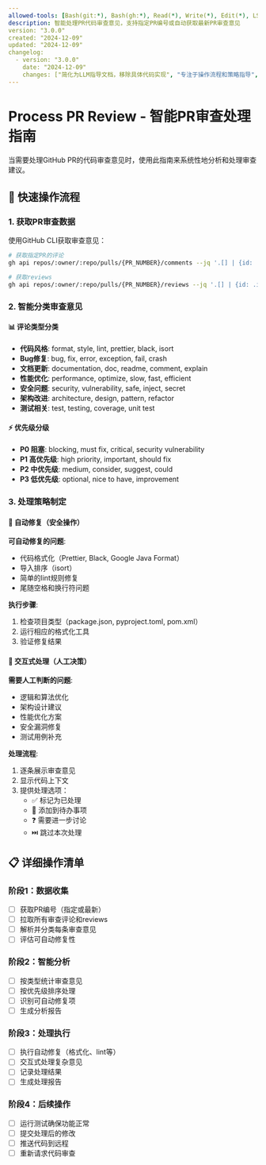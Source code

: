 ```yaml
---
allowed-tools: [Bash(git:*), Bash(gh:*), Read(*), Write(*), Edit(*), LS(*), Glob(*), Grep(*)]
description: 智能处理PR代码审查意见，支持指定PR编号或自动获取最新PR审查意见
version: "3.0.0"
created: "2024-12-09"
updated: "2024-12-09"
changelog:
  - version: "3.0.0"
    date: "2024-12-09"
    changes: ["简化为LLM指导文档，移除具体代码实现", "专注于操作流程和策略指导", "提供清晰的任务分解和检查清单"]
---
```


# Process PR Review - 智能PR审查处理指南

当需要处理GitHub PR的代码审查意见时，使用此指南来系统性地分析和处理审查建议。

## 🚀 快速操作流程

### 1. 获取PR审查数据
使用GitHub CLI获取审查意见：
```bash
# 获取指定PR的评论
gh api repos/:owner/:repo/pulls/{PR_NUMBER}/comments --jq '.[] | {id: .id, user: .user.login, path: .path, line: .line, body: .body}'

# 获取reviews
gh api repos/:owner/:repo/pulls/{PR_NUMBER}/reviews --jq '.[] | {id: .id, user: .user.login, state: .state, body: .body}'
```

### 2. 智能分类审查意见

#### 📊 评论类型分类
- **代码风格**: format, style, lint, prettier, black, isort
- **Bug修复**: bug, fix, error, exception, fail, crash
- **文档更新**: documentation, doc, readme, comment, explain
- **性能优化**: performance, optimize, slow, fast, efficient
- **安全问题**: security, vulnerability, safe, inject, secret
- **架构改进**: architecture, design, pattern, refactor
- **测试相关**: test, testing, coverage, unit test

#### ⚡ 优先级分级
- **P0 阻塞**: blocking, must fix, critical, security vulnerability
- **P1 高优先级**: high priority, important, should fix
- **P2 中优先级**: medium, consider, suggest, could
- **P3 低优先级**: optional, nice to have, improvement

### 3. 处理策略制定

#### 🔧 自动修复（安全操作）
**可自动修复的问题**:
- 代码格式化（Prettier, Black, Google Java Format）
- 导入排序（isort）
- 简单的lint规则修复
- 尾随空格和换行符问题

**执行步骤**:
1. 检查项目类型（package.json, pyproject.toml, pom.xml）
2. 运行相应的格式化工具
3. 验证修复结果

#### 🤝 交互式处理（人工决策）
**需要人工判断的问题**:
- 逻辑和算法优化
- 架构设计建议
- 性能优化方案
- 安全漏洞修复
- 测试用例补充

**处理流程**:
1. 逐条展示审查意见
2. 显示代码上下文
3. 提供处理选项：
   - ✅ 标记为已处理
   - 📝 添加到待办事项
   - ❓ 需要进一步讨论
   - ⏭️  跳过本次处理

## 📋 详细操作清单

### 阶段1：数据收集
- [ ] 获取PR编号（指定或最新）
- [ ] 拉取所有审查评论和reviews
- [ ] 解析并分类每条审查意见
- [ ] 评估可自动修复性

### 阶段2：智能分析
- [ ] 按类型统计审查意见
- [ ] 按优先级排序处理
- [ ] 识别可自动修复项
- [ ] 生成分析报告

### 阶段3：处理执行
- [ ] 执行自动修复（格式化、lint等）
- [ ] 交互式处理复杂意见
- [ ] 记录处理结果
- [ ] 生成处理报告

### 阶段4：后续操作
- [ ] 运行测试确保功能正常
- [ ] 提交处理后的修改
- [ ] 推送代码到远程
- [ ] 重新请求代码审查
